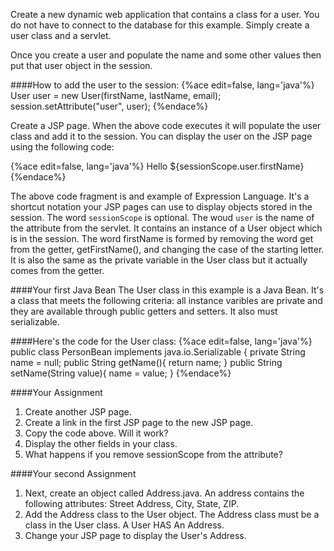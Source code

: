 <!--djw:done-->
Create a new dynamic web application that contains a class for a user. You do not have to connect to the database for this example. Simply create a user class and a servlet.

Once you create a user and populate the name and some other values then put that user object in the session.

####How to add the user to the session:
{%ace edit=false, lang='java'%}
User user = new User(firstName, lastName, email);
session.setAttribute("user", user);
{%endace%}
 
Create a JSP page. When the above code executes it will populate the user class and add it to the session. You can display the user on the JSP page using the following code:

{%ace edit=false, lang='java'%}
Hello ${sessionScope.user.firstName}
{%endace%}

The above code fragment is and example of Expression Language. It's a shortcut notation your JSP pages can use to display objects stored in the session. The word ```sessionScope``` is optional. The woud ```user``` is the name of the attribute from the servlet. It contains an instance of a User object which is in the session. The word firstName is formed by removing the word get from the getter, getFirstName(), and changing the case of the starting letter. It is also the same as the private variable in the User class but it actually comes from the getter.

<div style="page-break-after: always;"></div>
####Your first Java Bean
The User class in this example is a Java Bean. It's a class that meets the following criteria: all instance varibles are private and they are available through public getters and setters. It also must serializable. 


####Here's the code for the User class:
{%ace edit=false, lang='java'%}
public class PersonBean implements java.io.Serializable {
    private String name = null;
    public String getName(){
        return name;
    }
    public String setName(String value){
        name = value;
    }
{%endace%}

####Your Assignment
1. Create another JSP page.
2. Create a link in the first JSP page to the new JSP page.
3. Copy the code above. Will it work?
4. Display the other fields in your class.
5. What happens if you remove sessionScope from the attribute?
 
####Your second Assignment
1. Next, create an object called Address.java. An address contains the following attributes: Street Address, City, State, ZIP.
2. Add the Address class to the User object. The Address class must be a class in the User class. A User HAS An Address.
3. Change your JSP page to display the User's Address.

